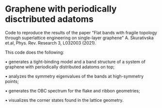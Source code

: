 # Graphene with periodically disctributed adatoms
Code to reproduce the results of the paper "Flat bands with fragile topology through superlattice engineering on single-layer graphene"
A. Skurativska et.al, Phys. Rev. Research 3, L032003 (2021).

This code does the following:

• generates a tight-binding model and a band structure of a system of graphene with periodically distributed adatoms on top;

• analyzes the symmetry eigenvalues of the bands at high-symmetry points;

• generates the OBC spectrum for the flake and ribbon geometries;

• visualizes the corner states found in the lattice geometry. 
